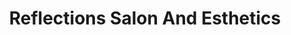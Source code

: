 ---
title: "Reflections Salon And Esthetics"
url: /dover/reflections-salon-and-esthetics/
shop: hairdresser
---